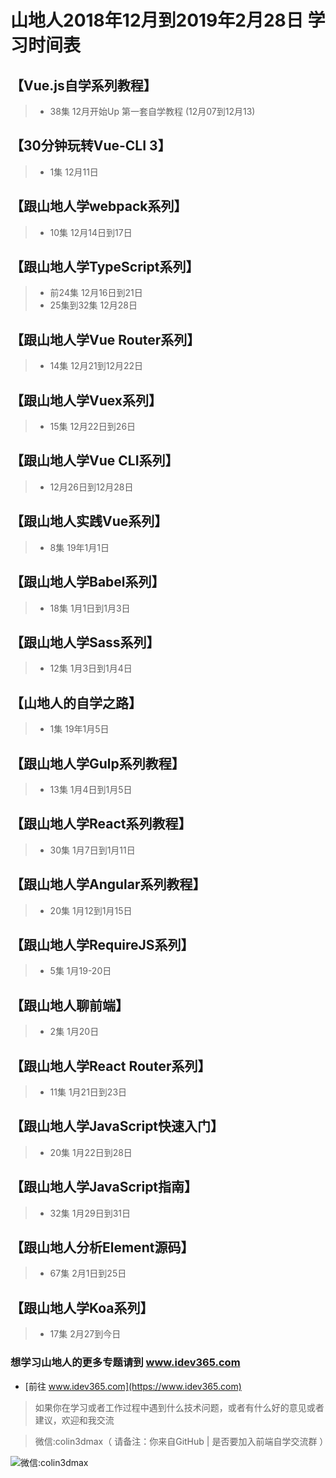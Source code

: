 # 山地人2018年12月到2019年2月28日 学习时间表

## 【Vue.js自学系列教程】 
>*  38集 12月开始Up  第一套自学教程 (12月07到12月13)

## 【30分钟玩转Vue-CLI 3】
>* 1集 12月11日

## 【跟山地人学webpack系列】
>* 10集 12月14日到17日

## 【跟山地人学TypeScript系列】
>* 前24集 12月16日到21日  
>* 25集到32集  12月28日

## 【跟山地人学Vue Router系列】
>* 14集 12月21到12月22日

## 【跟山地人学Vuex系列】
>* 15集 12月22日到26日

## 【跟山地人学Vue CLI系列】
>* 12月26日到12月28日

## 【跟山地人实践Vue系列】
>* 8集 19年1月1日

## 【跟山地人学Babel系列】
>* 18集 1月1日到1月3日

## 【跟山地人学Sass系列】
>* 12集 1月3日到1月4日

## 【山地人的自学之路】 
>* 1集 19年1月5日

## 【跟山地人学Gulp系列教程】
>* 13集 1月4日到1月5日

## 【跟山地人学React系列教程】
>* 30集 1月7日到1月11日

## 【跟山地人学Angular系列教程】
>* 20集 1月12到1月15日

## 【跟山地人学RequireJS系列】
>* 5集 1月19-20日

## 【跟山地人聊前端】
>* 2集 1月20日

## 【跟山地人学React Router系列】
>* 11集 1月21日到23日

## 【跟山地人学JavaScript快速入门】
>* 20集 1月22日到28日

## 【跟山地人学JavaScript指南】
>* 32集 1月29日到31日

## 【跟山地人分析Element源码】
>* 67集 2月1日到25日

## 【跟山地人学Koa系列】
>* 17集 2月27到今日




### 想学习山地人的更多专题请到 www.idev365.com 

* [前往 www.idev365.com](https://www.idev365.com)

> 如果你在学习或者工作过程中遇到什么技术问题，或者有什么好的意见或者建议，欢迎和我交流  

> 微信:colin3dmax（ 请备注：你来自GitHub | 是否要加入前端自学交流群 ）

![微信:colin3dmax](https://raw.githubusercontent.com/colin3dmax/idev365_static/master/banner/banner_wechat.png)














